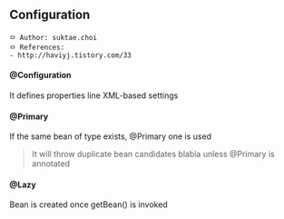 ## Configuration

```
ㅁ Author: suktae.choi
ㅁ References:
- http://haviyj.tistory.com/33
```

#### @Configuration
It defines properties line XML-based settings

#### @Primary
If the same bean of type exists, @Primary one is used
> It will throw duplicate bean candidates blabla unless @Primary is annotated

#### @Lazy
Bean is created once getBean() is invoked
